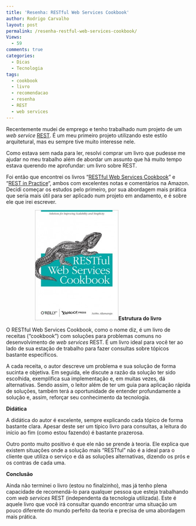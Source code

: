 ```yaml
---
title: 'Resenha: RESTful Web Services Cookbook'
author: Rodrigo Carvalho
layout: post
permalink: /resenha-restful-web-services-cookbook/
Views:
  - 59
comments: true
categories:
  - Dicas
  - Tecnologia
tags:
  - cookbook
  - livro
  - recomendacao
  - resenha
  - REST
  - web services
---
```

Recentemente mudei de emprego e tenho trabalhado num projeto de um *web service* <a title="REST na Wikipédia" href="https://pt.wikipedia.org/wiki/REST" target="_blank">REST</a>. É um meu primeiro projeto utilizando este estilo arquitetural, mas eu sempre tive muito interesse nele.

Como estava sem nada para ler, resolvi comprar um livro que pudesse me ajudar no meu trabalho além de abordar um assunto que há muito tempo estava querendo me aprofundar: um livro sobre REST.

Foi então que encontrei os livros &#8220;<a title="Livro RESTful Web Services Cookbook" href="https://shop.oreilly.com/product/9780596801694.do" target="_blank">RESTful Web Services Cookbook</a>&#8221; e &#8220;<a title="Livro REST in Practice" href="https://shop.oreilly.com/product/9780596805838.do" target="_blank">REST in Practice</a>&#8220;, ambos com excelentes notas e comentários na Amazon. Decidi começar os estudos pelo primeiro, por sua abordagem mais prática que seria mais útil para ser aplicado num projeto em andamento, e é sobre ele que irei escrever.

<p style="text-align: center;">
  <img class="aligncenter  wp-image-773" title="Restful Web Services Cookbook" src="/wp-content/uploads/2012/05/Restful-Web-Services-Cookbook-228x300.jpg" alt="Capa do livro &quot;Restful Web Services Cookbook&quot;" width="228" height="300" /><strong>Estrutura do livro </strong>
</p>

O RESTful Web Services Cookbook, como o nome diz, é um livro de receitas (&#8220;cookbook&#8221;) com soluções para problemas comuns no desenvolvimento de *web services* REST. É um livro ideal para você ter ao lado de sua estação de trabalho para fazer consultas sobre tópicos bastante específicos.

A cada receita, o autor descreve um problema e sua solução de forma sucinta e objetiva. Em seguida, ele discute a razão da solução ter sido escolhida, exemplifica sua implementação e, em muitas vezes, dá alternativas. Sendo assim, o leitor além de ter um guia para aplicação rápida de soluções, também terá a oportunidade de entender profundamente a solução e, assim, reforçar seu conhecimento da tecnologia.

**Didática**

A didática do autor é excelente, sempre explicando cada tópico de forma bastante clara. Apesar deste ser um típico livro para consultas, a leitura do início ao fim (como estou fazendo) é bastante prazerosa.

Outro ponto muito positivo é que ele não se prende à teoria. Ele explica que existem situações onde a solução mais &#8220;RESTful&#8221; não é a ideal para o cliente que utiliza o serviço e dá as soluções alternativas, dizendo os prós e os contras de cada uma.

**Conclusão**

Ainda não terminei o livro (estou no finalzinho), mas já tenho plena capacidade de recomendá-lo para qualquer pessoa que esteja trabalhando com *web services* REST (independenta da tecnologia utilizada). Este é aquele livro que você irá consultar quando encontrar uma situação um pouco diferente do mundo perfeito da teoria e precisa de uma abordagem mais prática.
